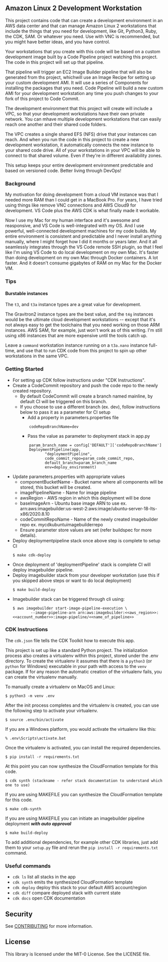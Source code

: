 ## Amazon Linux 2 Development Workstation

This project contains code that can create a development environment in an AWS data center and that can manage Amazon Linux 2 workstations that include the things that you need for development, like Git, Python3, Ruby, the CDK, SAM.  Or whatever you need.  Use with VNC is recommended, but you might have better ideas, and you have control.

Your workstations that you create with this code will be based on a custom development image built by a Code Pipeline project watching this project.  The code in this project will set up that pipeline.  

That pipeline will trigger an EC2 Image Builder pipeline that will also be generated from ths project, whichwill use an Image Recipe for setting up your custom development AMI.  It will use a series of Components for installing the packages that you need.  Code Pipeline will build a new custom AMI for your development workstation any time you push changes to your fork of this project to Code Commit.

The development environment that this project will create will include a VPC, so that your development workstations have their own private network.  You can mhave multiple development workstations that can easily reach one another and their shared code folders.

The VPC creates a single shared EFS (NFS) drive that your instances can reach.  And when you run the code in this project to create a new development workstation, it automatically connects the new instance to your shared code drive.  All of your workstations in your VPC will be able to connect to that shared volume.  Even if they're in different availability zones.

This setup keeps your entire development environment predictable and based on versioned code.  Better living through DevOps!

### Background

My motivation for doing development from a cloud VM instance was that I needed more RAM than I could get in a MacBook Pro.  For years, I have tried using things like remove VNC connections and AWS Cloud9 for development.  VS Code plus the AWS CDK is what finally made it workable.

Now I use my Mac for my human interface and it's awesome and reasponsive, and VS Code is well-integrated with my OS.  And I use powerful, well-connected development machines for my code builds.  My entire environment is consistent and predictable and I never install anything manually, where I might forget how I did it months or years later.  And it all seamlessly integrates through the VS Code remote SSH plugin, so that I feel like I'm using VS Code to do local development on my own Mac.  It's faster than doing development on my own Mac through Docker containers.  A lot faster.  And it doesn't consume gigabytes of RAM on my Mac for the Docker VM.

### Tips

#### Burstable instances

The `t3`, and `t3a` instance types are a great value for development.

The Gravitron2 instance types are the best value, and the `t4g` instances would be the ultimate cloud development workstations -- except that it's not always easy to get the toolchains that you need working on those ARM instances.  AWS SAM, for example, just won't work as of this writing.  I'm still using x86 instances that are more expensive until the tools catch up.

Leave a `command` workstation instance running on a `t3a.nano` instance full-time, and use that to run CDK code from this project to spin up other workstations in the same VPC.

### Getting Started

- For setting up CDK follow instructions under "CDK Instructions".
- Create a CodeCommit repository and push the code repo to the newly created repository.
    - By default CodeCommit will create a branch named mainline, by default CI will be triggered on this branch.
    - If you choose to use a different branch (ex. dev), follow instructions below to pass it as a parameter for CI setup
        - Add a property in parameters.properties file
        ```
            codeRepoBranchName=dev
        ```
        - Pass the value as parameter to deployment stack in app.py
        ```
            param_branch_name = config['DEFAULT']['codeRepoBranchName']
            DeploymentPipeline(app,
                   "deploymentPipeline",
                   code_commit_repo=param_code_commit_repo,
                   default_branch=param_branch_name
                   env=deploy_environment)
        ```
- Update parameters.properties with appropriate values
    - componentBucketName - Bucket name where all components will be stored, this bucket will be created.
    - imagePipelineName - Name for image pipeline
    - awsRegion - AWS region in which this deployment will be done
    - baseImageArn - Ubuntu base image ARN to use ex. arn:aws:imagebuilder:us-west-2:aws:image/ubuntu-server-18-lts-x86/2020.8.10
    - codeCommitRepoName - Name of the newly created imagebuilder repo ex. mycdkubuntuimagebuilderrepo
    - Ensure parameter store values are set (refer buildspec for more details).
- Deploy deploymentpipeline stack once above step is complete to setup CI
    ```
    $ make cdk-deploy
    ```
- Once deployment of 'deploymentPipeline' stack is complete CI will deploy imagebuilder pipeline.
- Deploy imagebuilder stack from your developer workstation (use this if you skipped above steps or want to do local deployment)
    ```
    $ make build-deploy
    ```
- Imagebuilder stack can be triggered through cli using:
    ```
    $ aws imagebuilder start-image-pipeline-execution \
            --image-pipeline-arn arn:aws:imagebuilder:<<aws_region>>:<<account_number>>:image-pipeline/<<name_of_pipeline>>
    ```

### CDK Instructions

The `cdk.json` file tells the CDK Toolkit how to execute this app.

This project is set up like a standard Python project.  The initialization
process also creates a virtualenv within this project, stored under the .env
directory.  To create the virtualenv it assumes that there is a `python3`
(or `python` for Windows) executable in your path with access to the `venv`
package. If for any reason the automatic creation of the virtualenv fails,
you can create the virtualenv manually.

To manually create a virtualenv on MacOS and Linux:

```
$ python3 -m venv .env
```

After the init process completes and the virtualenv is created, you can use the following
step to activate your virtualenv.

```
$ source .env/bin/activate
```

If you are a Windows platform, you would activate the virtualenv like this:

```
% .env\Scripts\activate.bat
```

Once the virtualenv is activated, you can install the required dependencies.

```
$ pip install -r requirements.txt
```

At this point you can now synthesize the CloudFormation template for this code.

```
$ cdk synth (stackname - refer stack documentation to understand which one to use)
```

If you are using MAKEFILE you can synthesize the CloudFormation template for this code.

```
$ make cdk-synth
```

If you are using MAKEFILE you can initiate an imagebuilder pipeline deployment ***with auto approval*** 

```
$ make build-deploy
```

To add additional dependencies, for example other CDK libraries, just add
them to your `setup.py` file and rerun the `pip install -r requirements.txt`
command.

### Useful commands

 * `cdk ls`          list all stacks in the app
 * `cdk synth`       emits the synthesized CloudFormation template
 * `cdk deploy`      deploy this stack to your default AWS account/region
 * `cdk diff`        compare deployed stack with current state
 * `cdk docs`        open CDK documentation

## Security

See [CONTRIBUTING](CONTRIBUTING.md#security-issue-notifications) for more information.

## License

This library is licensed under the MIT-0 License. See the LICENSE file.

